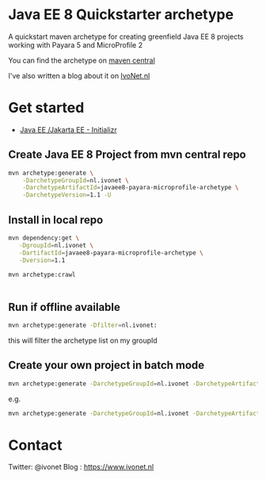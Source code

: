 # Java EE 8 Quickstarter archetype

A quickstart maven archetype for creating greenfield Java EE 8 projects
working with Payara 5 and MicroProfile 2

You can find the archetype on [maven central](http://ivo2u.nl/tv) 

I've also written a blog about it on [IvoNet.nl](http://ivo2u.nl/ty)

# Get started

* [Java EE /Jakarta EE - Initializr](http://ivo2u.nl/oq)

## Create Java EE 8 Project from mvn central repo

```bash
mvn archetype:generate \
    -DarchetypeGroupId=nl.ivonet \
    -DarchetypeArtifactId=javaee8-payara-microprofile-archetype \
    -DarchetypeVersion=1.1 -U
```

## Install in local repo

```bash
mvn dependency:get \
   -DgroupId=nl.ivonet \
   -DartifactId=javaee8-payara-microprofile-archetype \
   -Dversion=1.1
   
mvn archetype:crawl
   
```

## Run if offline available

```bash
mvn archetype:generate -Dfilter=nl.ivonet:
```

this will filter the archetype list on my groupId

## Create your own project in batch mode

```bash
mvn archetype:generate -DarchetypeGroupId=nl.ivonet -DarchetypeArtifactId=javaee8-payara-microprofile-archetype -DarchetypeVersion=1.1 -DgroupId=nl.ivonet -DartifactId=[PROJECT_NAME] -Ddocker-hub-name=[YOUR_DOCKER_HUB_NAME] -Dversion=1.0-SNAPSHOT -Darchetype.interactive=false --batch-mode
```
e.g.

```bash
mvn archetype:generate -DarchetypeGroupId=nl.ivonet -DarchetypeArtifactId=javaee8-payara-microprofile-archetype -DarchetypeVersion=1.1 -DgroupId=nl.ivonet -DartifactId=helloworld -Ddocker-hub-name=ivonet -Dversion=1.0-SNAPSHOT -Darchetype.interactive=false --batch-mode
```


# Contact

Twitter: @ivonet
Blog   : https://www.ivonet.nl